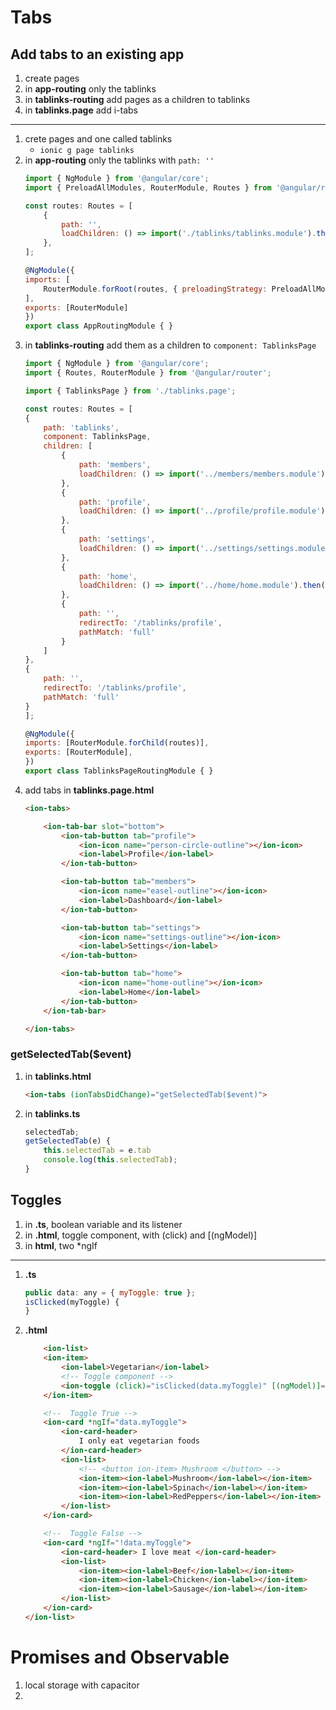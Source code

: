 # Tabs

## Add tabs to an existing app

1. create pages
2. in **app-routing** only the tablinks
3. in **tablinks-routing** add pages as a children to tablinks
4. in **tablinks.page** add i-tabs

---

1. crete pages and one called tablinks
    * `ionic g page tablinks` 
2. in **app-routing** only the tablinks with `path: ''`
    ```js
    import { NgModule } from '@angular/core';
    import { PreloadAllModules, RouterModule, Routes } from '@angular/router';

    const routes: Routes = [
        {
            path: '',
            loadChildren: () => import('./tablinks/tablinks.module').then(m => m.TablinksPageModule)
        },
    ];

    @NgModule({
    imports: [
        RouterModule.forRoot(routes, { preloadingStrategy: PreloadAllModules })
    ],
    exports: [RouterModule]
    })
    export class AppRoutingModule { }
    ``` 
3. in **tablinks-routing** add them as a children to `component: TablinksPage`
    ```js
    import { NgModule } from '@angular/core';
    import { Routes, RouterModule } from '@angular/router';

    import { TablinksPage } from './tablinks.page';

    const routes: Routes = [
    {
        path: 'tablinks',
        component: TablinksPage,
        children: [
            {
                path: 'members',
                loadChildren: () => import('../members/members.module').then(m => m.MembersPageModule)
            },
            {
                path: 'profile',
                loadChildren: () => import('../profile/profile.module').then(m => m.ProfilePageModule)
            },
            {
                path: 'settings',
                loadChildren: () => import('../settings/settings.module').then(m => m.SettingsPageModule)
            },
            {
                path: 'home',
                loadChildren: () => import('../home/home.module').then(m => m.HomePageModule)
            },
            {
                path: '',
                redirectTo: '/tablinks/profile',
                pathMatch: 'full'
            }
        ]
    },
    {
        path: '',
        redirectTo: '/tablinks/profile',
        pathMatch: 'full'
    }
    ];

    @NgModule({
    imports: [RouterModule.forChild(routes)],
    exports: [RouterModule],
    })
    export class TablinksPageRoutingModule { }
    ```
4. add tabs in **tablinks.page.html**
    ```html
    <ion-tabs>

        <ion-tab-bar slot="bottom">
            <ion-tab-button tab="profile">
                <ion-icon name="person-circle-outline"></ion-icon>
                <ion-label>Profile</ion-label>
            </ion-tab-button>

            <ion-tab-button tab="members">
                <ion-icon name="easel-outline"></ion-icon>
                <ion-label>Dashboard</ion-label>
            </ion-tab-button>

            <ion-tab-button tab="settings">
                <ion-icon name="settings-outline"></ion-icon>
                <ion-label>Settings</ion-label>
            </ion-tab-button>

            <ion-tab-button tab="home">
                <ion-icon name="home-outline"></ion-icon>
                <ion-label>Home</ion-label>
            </ion-tab-button>
        </ion-tab-bar>

    </ion-tabs>
    ```

### getSelectedTab($event)

1. in **tablinks.html** 
    ```html 
    <ion-tabs (ionTabsDidChange)="getSelectedTab($event)"> 
    ```

2. in **tablinks.ts**
    ```ts
    selectedTab;
    getSelectedTab(e) {
        this.selectedTab = e.tab
        console.log(this.selectedTab);
    }
    ```

## Toggles

1. in **.ts**, boolean variable and its listener
2. in **.html**, toggle component, with (click) and [(ngModel)]
3. in **html**, two *ngIf 
---

1. **.ts**
    ```js
    public data: any = { myToggle: true };
    isClicked(myToggle) {
    }
    ```
2. **.html**
    ```html
        <ion-list>
        <ion-item>
            <ion-label>Vegetarian</ion-label>
            <!-- Toggle component -->
            <ion-toggle (click)="isClicked(data.myToggle)" [(ngModel)]="data.myToggle"></ion-toggle>
        </ion-item>

        <!--  Toggle True -->
        <ion-card *ngIf="data.myToggle">
            <ion-card-header>
                I only eat vegetarian foods
            </ion-card-header>
            <ion-list>
                <!-- <button ion-item> Mushroom </button> -->
                <ion-item><ion-label>Mushroom</ion-label></ion-item>
                <ion-item><ion-label>Spinach</ion-label></ion-item>
                <ion-item><ion-label>RedPeppers</ion-label></ion-item>
            </ion-list>
        </ion-card>

        <!--  Toggle False -->
        <ion-card *ngIf="!data.myToggle">
            <ion-card-header> I love meat </ion-card-header>
            <ion-list>
                <ion-item><ion-label>Beef</ion-label></ion-item>
                <ion-item><ion-label>Chicken</ion-label></ion-item>
                <ion-item><ion-label>Sausage</ion-label></ion-item>
            </ion-list>
        </ion-card>
    </ion-list>
    ```



# Promises and Observable

1. local storage with capacitor
2. 